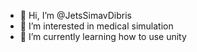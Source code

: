 - 👋 Hi, I’m @JetsSimavDibris
- 👀 I’m interested in medical simulation
- 🌱 I’m currently learning how to use unity

<!---
JetsSimavDibris/JetsSimavDibris is a ✨ special ✨ repository because its `README.md` (this file) appears on your GitHub profile.
You can click the Preview link to take a look at your changes.
--->
